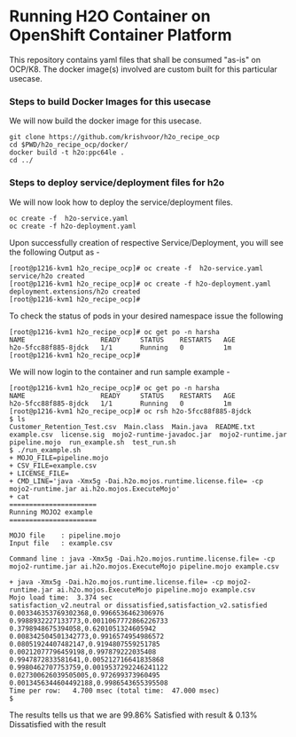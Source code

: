 # Running H2O Container on OpenShift Container Platform

This repository contains yaml files that shall be consumed "as-is" on OCP/K8.
The docker image(s) involved are custom built for this particular usecase.

### Steps to build Docker Images for this usecase

We will now build the docker image for this usecase.

```
git clone https://github.com/krishvoor/h2o_recipe_ocp
cd $PWD/h2o_recipe_ocp/docker/
docker build -t h2o:ppc64le .
cd ../
```

### Steps to deploy service/deployment files for h2o

We will now look how to deploy the service/deployment files.

```
oc create -f  h2o-service.yaml
oc create -f h2o-deployment.yaml
```

Upon successfully creation of respective Service/Deployment, you will see the following Output as -

```
[root@p1216-kvm1 h2o_recipe_ocp]# oc create -f  h2o-service.yaml
service/h2o created
[root@p1216-kvm1 h2o_recipe_ocp]# oc create -f h2o-deployment.yaml 
deployment.extensions/h2o created
[root@p1216-kvm1 h2o_recipe_ocp]#
```

To check the status of pods in your desired namespace issue the following
```
[root@p1216-kvm1 h2o_recipe_ocp]# oc get po -n harsha
NAME                   READY     STATUS    RESTARTS   AGE
h2o-5fcc88f885-8jdck   1/1       Running   0          1m
[root@p1216-kvm1 h2o_recipe_ocp]# 
```

We will now login to the container and run sample example -

```
[root@p1216-kvm1 h2o_recipe_ocp]# oc get po -n harsha
NAME                   READY     STATUS    RESTARTS   AGE
h2o-5fcc88f885-8jdck   1/1       Running   0          1m
[root@p1216-kvm1 h2o_recipe_ocp]# oc rsh h2o-5fcc88f885-8jdck
$ ls   	
Customer_Retention_Test.csv  Main.class  Main.java  README.txt	example.csv  license.sig  mojo2-runtime-javadoc.jar  mojo2-runtime.jar	pipeline.mojo  run_example.sh  test_run.sh
$ ./run_example.sh
+ MOJO_FILE=pipeline.mojo
+ CSV_FILE=example.csv
+ LICENSE_FILE=
+ CMD_LINE='java -Xmx5g -Dai.h2o.mojos.runtime.license.file= -cp mojo2-runtime.jar ai.h2o.mojos.ExecuteMojo'
+ cat
======================
Running MOJO2 example
======================

MOJO file    : pipeline.mojo
Input file   : example.csv

Command line : java -Xmx5g -Dai.h2o.mojos.runtime.license.file= -cp mojo2-runtime.jar ai.h2o.mojos.ExecuteMojo pipeline.mojo example.csv

+ java -Xmx5g -Dai.h2o.mojos.runtime.license.file= -cp mojo2-runtime.jar ai.h2o.mojos.ExecuteMojo pipeline.mojo example.csv
Mojo load time:  3.374 sec
satisfaction_v2.neutral or dissatisfied,satisfaction_v2.satisfied
0.003346353769302368,0.9966536462306976
0.9988932227133773,0.0011067772866226733
0.3798948675394058,0.6201051324605942
0.008342504501342773,0.9916574954986572
0.08051924407482147,0.9194807559251785
0.00212077796459198,0.997879222035408
0.9947872833581641,0.005212716641835868
0.9980462707753759,0.0019537292246241122
0.027300626039505005,0.972699373960495
0.0013456344604492188,0.9986543655395508
Time per row:   4.700 msec (total time:  47.000 msec)
$ 

```

The results tells us that we are 99.86% Satisfied with result & 0.13% Dissatisfied with the result
